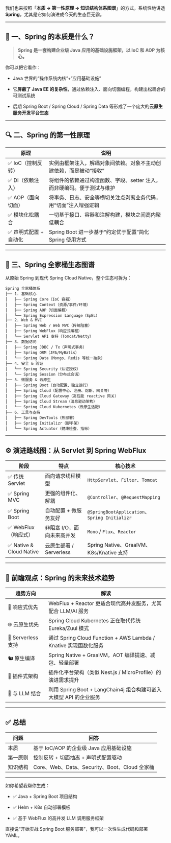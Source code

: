 我们也来按照「**本质 → 第一性原理 → 知识结构体系图谱**」的方式，系统性地讲透 **Spring**，尤其是它如何演进成今天的生态巨无霸。

---

## 🧠 一、Spring 的本质是什么？

> **Spring 是一套构建企业级 Java 应用的基础设施框架，以 IoC 和 AOP 为核心。**

你可以把它看作：

- Java 世界的“操作系统内核”+“应用基础设施”
    
- 它**屏蔽了 Java EE 的复杂性**，通过依赖注入、面向切面编程，构建出松耦合的可测试系统
    
- 后期 Spring Boot / Spring Cloud / Spring Data 等形成了一个庞大的**云原生服务开发平台生态**
    

---

## 🔍 二、Spring 的第一性原理

|原理|说明|
|---|---|
|✅ IoC（控制反转）|实例由框架注入，解耦对象间依赖。对象不主动创建依赖，而是被动“接收”|
|✅ DI（依赖注入）|将组件的依赖通过构造函数、字段、setter 注入，而非硬编码。便于测试与维护|
|✅ AOP（面向切面）|将事务、日志、安全等横切关注点剥离业务代码，用“切面”注入增强逻辑|
|✅ 模块化松耦合|一切基于接口、容器和注解构建，模块之间高内聚低耦合|
|✅ 声明式配置 + 自动化|Spring Boot 进一步基于“约定优于配置”简化 Spring 使用方式|

---

## 🧩 三、Spring 全家桶生态图谱

从原始 Spring 到现代 Spring Cloud Native，整个生态可拆为：

```
Spring 全家桶体系
├── 1. 基础核心
│   ├── Spring Core（IoC 容器）
│   ├── Spring Context（资源/事件/环境）
│   ├── Spring AOP（切面编程）
│   └── Spring Expression Language（SpEL）
├── 2. Web & MVC
│   ├── Spring Web / Web MVC（传统阻塞）
│   ├── Spring WebFlux（响应式编程）
│   └── Servlet API 支持（Tomcat/Netty）
├── 3. 数据访问
│   ├── Spring JDBC / Tx（声明式事务）
│   ├── Spring ORM（JPA/MyBatis）
│   └── Spring Data（Mongo, Redis 等统一抽象）
├── 4. 安全 & 验证
│   └── Spring Security（认证授权）
│   └── Spring Session（分布式会话）
├── 5. 微服务 & 云原生
│   ├── Spring Boot（自动配置、独立运行）
│   ├── Spring Cloud（配置中心、注册、熔断、网关等）
│   ├── Spring Cloud Gateway（高性能 reactive 网关）
│   ├── Spring Cloud Stream（消息驱动架构）
│   └── Spring Cloud Kubernetes（云原生适配）
├── 6. 工具与支持
│   ├── Spring DevTools（热部署）
│   ├── Spring Initializr（脚手架）
│   └── Spring Actuator（健康检查、指标）
```

---

## ⚙️ 演进路线图：从 Servlet 到 Spring WebFlux

|阶段|特点|核心技术|
|---|---|---|
|✅ 传统 Servlet|面向请求线程模型|`HttpServlet`、`Filter`、`Tomcat`|
|✅ Spring MVC|更强的组件化、解耦|`@Controller`、`@RequestMapping`|
|✅ Spring Boot|自动配置 + 微服务友好|`@SpringBootApplication`、`Spring Initializr`|
|✅ WebFlux（响应式）|非阻塞 I/O，面向未来高并发|`Mono` / `Flux`、`Reactor`|
|✅ Native & Cloud Native|云原生部署 / Serverless|Spring Native、GraalVM、K8s/Knative 支持|

---

## 🔮 前瞻观点：Spring 的未来技术趋势

|趋势方向|解读|
|---|---|
|🚀 响应式优先|WebFlux + Reactor 更适合现代高并发服务，尤其配合 LLM/AI 服务|
|🌐 云原生优先|Spring Cloud Kubernetes 正在取代传统 Eureka/Zuul 模式|
|🧊 Serverless 支持|通过 Spring Cloud Function + AWS Lambda / Knative 实现函数化服务|
|🐿️ 原生编译|Spring Native + GraalVM，AOT 编译提速、减包、轻量部署|
|🔌 插件式架构|插件化平台架构（类似 Nest.js / MicroProfile）的演进需求提升|
|🔁 与 LLM 结合|利用 Spring Boot + LangChain4j 组合构建可嵌入大模型 API 的企业服务|

---

## ✅ 总结

|问题|回答|
|---|---|
|本质|基于 IoC/AOP 的企业级 Java 应用基础设施|
|第一原则|控制反转 + 切面抽离 + 声明式配置驱动|
|知识结构|Core、Web、Data、Security、Boot、Cloud 全家桶|

---

如你希望我帮你生成：

- ✅ Java + Spring Boot 项目结构
    
- ✅ Helm + K8s 自动部署模板
    
- ✅ 基于 WebFlux 的高并发 LLM 调用服务框架
    

直接说“开始实战 Spring Boot 服务部署”，我可以一次性生成代码和部署 YAML。